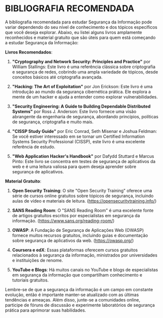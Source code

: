 # BIBLIOGRAFIA RECOMENDADA
A bibliografia recomendada para estudar Segurança da Informação pode variar dependendo do seu nível de conhecimento e dos tópicos específicos que você deseja explorar. Abaixo, eu listei alguns livros amplamente reconhecidos e material gratuito que são úteis para quem está começando a estudar Segurança da Informação:

**Livros Recomendados**:

1. **"Cryptography and Network Security: Principles and Practice"** por William Stallings: Este livro é uma referência clássica sobre criptografia e segurança de redes, cobrindo uma ampla variedade de tópicos, desde conceitos básicos até criptografia avançada.

2. **"Hacking: The Art of Exploitation"** por Jon Erickson: Este livro é uma introdução ao mundo da segurança cibernética prática. Ele explora a mente de um hacker e ajuda a entender como explorar vulnerabilidades.

3. **"Security Engineering: A Guide to Building Dependable Distributed Systems"** por Ross J. Anderson: Este livro fornece uma visão abrangente da engenharia de segurança, abordando princípios, políticas de segurança, criptografia e muito mais.

4. **"CISSP Study Guide"** por Eric Conrad, Seth Misenar e Joshua Feldman: Se você estiver interessado em se tornar um Certified Information Systems Security Professional (CISSP), este livro é uma excelente referência de estudo.

5. **"Web Application Hacker's Handbook"** por Dafydd Stuttard e Marcus Pinto: Este livro se concentra em testes de segurança de aplicativos da web e é uma leitura valiosa para quem deseja aprender sobre segurança de aplicativos.

**Material Gratuito**:

1. **Open Security Training**: O site "Open Security Training" oferece uma série de cursos online gratuitos sobre tópicos de segurança, incluindo aulas de vídeo e materiais de leitura. (https://opensecuritytraining.info/)

2. **SANS Reading Room**: O "SANS Reading Room" é uma excelente fonte de artigos gratuitos escritos por especialistas em segurança da informação. (https://www.sans.org/reading-room/)

3. **OWASP**: A Fundação de Segurança de Aplicações Web (OWASP) fornece muitos recursos gratuitos, incluindo guias e documentação sobre segurança de aplicativos da web. (https://owasp.org/)

4. **Coursera e edX**: Essas plataformas oferecem cursos gratuitos relacionados à segurança da informação, ministrados por universidades e instituições de renome.

5. **YouTube e Blogs**: Há muitos canais no YouTube e blogs de especialistas em segurança da informação que compartilham conhecimento e tutoriais gratuitos.

Lembre-se de que a segurança da informação é um campo em constante evolução, então é importante manter-se atualizado com as últimas tendências e ameaças. Além disso, junte-se a comunidades online, participe de fóruns de discussão e experimente laboratórios de segurança prática para aprimorar suas habilidades.